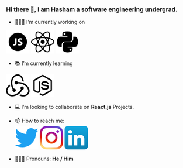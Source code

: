 ### Hi there 👋, I am Hasham a software engineering undergrad.

- 👨🏻‍💻 I’m currently working on

![](./icons/js_icon.png)
![](./icons/react_icon.png)
![](./icons/python_icon.png)

- 📚 I’m currently learning

![](./icons/redux_icon.png)
![](./icons/node_icon.png)
<!-- [![](./icons/django_icon.png)](https://iconscout.com/contributors/icon-mafia) -->

- 💻 I’m looking to collaborate on **React.js** Projects.

- 📫 How to reach me:<br />
  [![](./icons/twitter_icon.png)](https://twitter.com/Hasham_681)
  [![](./icons/ig_icon.png)](https://www.instagram.com/hasham_kodersplace/)
  [![](./icons/linkedin_icon.png)](https://www.linkedin.com/in/hashamk/)

- 💁🏻‍♂️ Pronouns: **He / Him**

